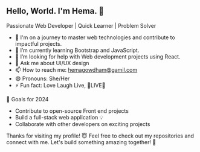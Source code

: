 ## Hello, World. I'm Hema. 👋
Passionate Web Developer | Quick Learner | Problem Solver

<!--
**Hemagowdham/Hemagowdham** is a ✨ _special_ ✨ repository because its `README.md` (this file) appears on your GitHub profile.
-->

- 🔭 I'm on a journey to master web technologies and contribute to impactful projects.
- 🌱 I’m currently learning Bootstrap and JavaScript.
- 🤔 I’m looking for help with Web development projects using React.
- 💬 Ask me about UI/UX design
- 📫 How to reach me: hemagowdham@gamil.com
- 😄 Pronouns: She/Her
- ⚡ Fun fact: Love Laugh Live, 🎉LIVE🎉

🎯 Goals for 2024
- Contribute to open-source Front end projects
- Build a full-stack web application 💡
- Collaborate with other developers on exciting projects


Thanks for visiting my profile! 😇
Feel free to check out my repositories and connect with me. Let's build something amazing together! 🚀
